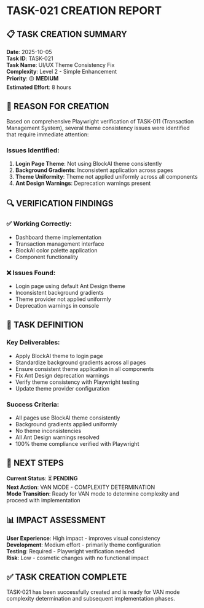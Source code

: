 # TASK-021 CREATION REPORT

## 📋 **TASK CREATION SUMMARY**

**Date**: 2025-10-05  
**Task ID**: TASK-021  
**Task Name**: UI/UX Theme Consistency Fix  
**Complexity**: Level 2 - Simple Enhancement  
**Priority**: 🟡 **MEDIUM**  
**Estimated Effort**: 8 hours  

## 🎯 **REASON FOR CREATION**

Based on comprehensive Playwright verification of TASK-011 (Transaction Management System), several theme consistency issues were identified that require immediate attention:

### **Issues Identified**:
1. **Login Page Theme**: Not using BlockAI theme consistently
2. **Background Gradients**: Inconsistent application across pages
3. **Theme Uniformity**: Theme not applied uniformly across all components
4. **Ant Design Warnings**: Deprecation warnings present

## 🔍 **VERIFICATION FINDINGS**

### **✅ Working Correctly**:
- Dashboard theme implementation
- Transaction management interface
- BlockAI color palette application
- Component functionality

### **❌ Issues Found**:
- Login page using default Ant Design theme
- Inconsistent background gradients
- Theme provider not applied uniformly
- Deprecation warnings in console

## 📝 **TASK DEFINITION**

### **Key Deliverables**:
- Apply BlockAI theme to login page
- Standardize background gradients across all pages
- Ensure consistent theme application in all components
- Fix Ant Design deprecation warnings
- Verify theme consistency with Playwright testing
- Update theme provider configuration

### **Success Criteria**:
- All pages use BlockAI theme consistently
- Background gradients applied uniformly
- No theme inconsistencies
- All Ant Design warnings resolved
- 100% theme compliance verified with Playwright

## 🚀 **NEXT STEPS**

**Current Status**: ⏳ **PENDING**  
**Next Action**: VAN MODE - COMPLEXITY DETERMINATION  
**Mode Transition**: Ready for VAN mode to determine complexity and proceed with implementation

## 📊 **IMPACT ASSESSMENT**

**User Experience**: High impact - improves visual consistency  
**Development**: Medium effort - primarily theme configuration  
**Testing**: Required - Playwright verification needed  
**Risk**: Low - cosmetic changes with no functional impact  

## ✅ **TASK CREATION COMPLETE**

TASK-021 has been successfully created and is ready for VAN mode complexity determination and subsequent implementation phases.

